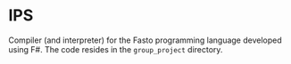 # IPS

Compiler (and interpreter) for the Fasto programming language developed using F#. The code resides in the `group_project` directory.
